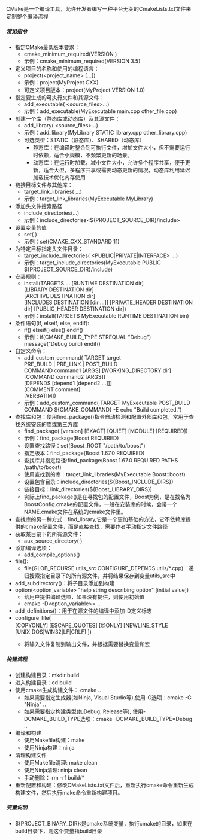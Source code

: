 CMake是一个编译工具，允许开发者编写一种平台无关的CmakeLists.txt文件来定制整个编译流程
##### 常见指令
* 指定CMake最低版本要求：
    - cmake_minimum_required(VERSION <version>)
    - 示例：cmake_minimum_required(VERSION 3.5)
* 定义项目的名称和使用的编程语言：
    - project(<project_name> [<language>...])
    - 示例：project(MyProject CXX)
    - 可定义项目版本：project(MyProject VERSION 1.0)
* 指定要生成的可执行文件和其源文件：
    - add_executable(<target> <source_files>...)
    - 示例：add_executable(MyExecutable main.cpp other_file.cpp)
* 创建一个库（静态库或动态库）及其源文件：
    - add_library(<target> <type> <source_files>...)
    - 示例：add_library(MyLibrary STATIC library.cpp other_library.cpp)
    - 可选类型：STATIC（静态库）、SHARED（动态库）
        - 静态库：在编译时整合到可执行文件，增加文件大小，但不需要运行时依赖，适合小规模，不频繁更新的场景。
        - 动态库：在运行时加载，减小文件大小，允许多个程序共享，便于更新，适合大型，多程序共享或需要动态更新的情况，动态库利用延迟加载技术优化内存使用
* 链接目标文件与其他库：
    - target_link_libraries(<target> <libraries>...)
    - 示例：target_link_libraries(MyExecutable MyLibrary)
* 添加头文件搜索路径
    - include_directories(<dirs>...)
    - 示例：include_directories<${PROJECT_SOURCE_DIR}/include>
* 设置变量的值
    - set(<variable> <value>)
    - 示例：set(CMAKE_CXX_STANDARD 11)    
* 为特定目标指定头文件目录：
    - target_include_directories(<target> <PUBLIC|PRIVATE|INTERFACE> <dirs>...)
    - 示例：target_include_directories(MyExecutable PUBLIC ${PROJECT_SOURCE_DIR}/include)
* 安装规则：
    - install(TARGETS <targets>... [RUNTIME DESTINATION dir]         
                                   [LIBRARY DESTINATION dir]         
                                   [ARCHIVE DESTINATION dir]         
                                   [INCLUDES DESTINATION [dir ...]]         [PRIVATE_HEADER DESTINATION dir]         [PUBLIC_HEADER DESTINATION dir])
    - 示例：install(TARGETS MyExecutable RUNTIME DESTINATION bin)
* 条件语句(if, elseif, else, endif):
    - if(<condition>)
        <commands>
      elseif(<condition>)
        <commands>
      else()
        <commands>
      endif()
    - 示例：if(CMAKE_BUILD_TYPE STREQUAL "Debug")
                message("Debug build)
            endif()
* 自定义命令：
    - add_custom_command(
        TARGET target    
        PRE_BUILD | PRE_LINK | POST_BUILD    
        COMMAND command1 [ARGS] [WORKING_DIRECTORY dir]    
        [COMMAND command2 [ARGS]]    
        [DEPENDS [depend1 [depend2 ...]]]    
        [COMMENT comment]    
        [VERBATIM])
    - 示例：add_custom_command(
            TARGET MyExecutable POST_BUILD 
            COMMAND ${CMAKE_COMMAND} -E echo "Build completed.")
* 查找库和包：使用find_package()指令自动检测和配置外部库和包，常用于查找系统安装的库或第三方库
    - find_package(<package> [version] [EXACT] [QUIET] [MODULE] [REQUIRED])
    - 示例：find_package(Boost REQUIRED)
    - 设置查找路径：set(Boost_ROOT "/path/to/boost")
    - 指定版本：find_package(Boost 1.67.0 REQUIRED)
    - 查找库并指定路径:find_package(Boost 1.67.0 REQUIRED PATHS /path/to/boost)
    - 使用查找到的库：target_link_libraries(MyExecutable Boost::boost)
    - 设置包含目录：include_directories(${Boost_INCLUDE_DIRS})
    - 链接目标：link_directories(${Boost_LIBRARY_DIRS})
    - 实际上find_package()是在寻找包的配置文件，Boost为例，是在找名为BoostConfig.cmake的配置文件，一般在安装库的时候，会带一个NAME.cmake文件在系统的cmake文件里。
* 查找库的另一种方式：find_library,它是一个更加基础的方法，它不依赖库提供的cmake配置文件，而是直接查找，需要作者手动指定文件路径
* 获取某目录下的所有源文件：
    - aux_source_directory(<dirs> <variable>)
* 添加编译选项：
    - add_compile_options()
* file():
    - file(GLOB_RECURSE utils_src CONFIGURE_DEPENDS utils/*.cpp)：递归搜索指定目录下的所有源文件，并将结果保存到变量utils_src中
* add_subdirectory(<dirs>)：将子目录添加到构建
* option(<option_variable> "help string describing option" [initial value])
    - 给用户提供编译选项，如果没有提供，则使用初始值
    - cmake -D<option_variable>=<value> ..
* add_definitions()：用于在源文件的编译中添加-D定义标志
* configure_file(<input> <output>                
                [COPYONLY] [ESCAPE_QUOTES] [@ONLY]                [NEWLINE_STYLE [UNIX|DOS|WIN32|LF|CRLF] ])
    - 将输入文件复制到输出文件，并根据需要替换变量和宏
##### 构建流程
* 创建构建目录：mkdir build
* 进入构建目录：cd build
* 使用cmake生成构建文件： cmake ..
    - 如果需要指定生成器(如Ninja, Visual Studio等),使用-G选项：cmake -G "Ninja" ..
    - 如果需要指定构建类型(如Debug, Release等), 使用-DCMAKE_BUILD_TYPE选项：cmake -DCMAKE_BUILD_TYPE=Debug ..
* 编译和构建
    - 使用Makefile构建：make
    - 使用Ninja构建：ninja
* 清理构建文件
    - 使用Makefile清理: make clean
    - 使用Ninja清理: ninja clean
    - 手动删除： rm -rf build/*
* 重新配置和构建：修改CMakeLists.txt文件后，重新执行cmake命令重新生成构建文件，然后执行make命令重新构建项目。

##### 变量说明
* ${PROJECT_BINARY_DIR}:是cmake系统变量，执行cmake的目录，如果在build目录下，则这个变量指build目录
